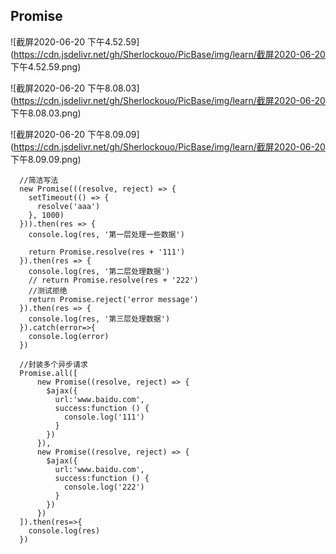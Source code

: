 ## Promise

![截屏2020-06-20 下午4.52.59](https://cdn.jsdelivr.net/gh/Sherlockouo/PicBase/img/learn/截屏2020-06-20 下午4.52.59.png)



![截屏2020-06-20 下午8.08.03](https://cdn.jsdelivr.net/gh/Sherlockouo/PicBase/img/learn/截屏2020-06-20 下午8.08.03.png)



![截屏2020-06-20 下午8.09.09](https://cdn.jsdelivr.net/gh/Sherlockouo/PicBase/img/learn/截屏2020-06-20 下午8.09.09.png)

```
  //简洁写法
  new Promise(((resolve, reject) => {
    setTimeout(() => {
      resolve('aaa')
    }, 1000)
  })).then(res => {
    console.log(res, '第一层处理一些数据')

    return Promise.resolve(res + '111')
  }).then(res => {
    console.log(res, '第二层处理数据')
    // return Promise.resolve(res + '222')
    //测试拒绝
    return Promise.reject('error message')
  }).then(res => {
    console.log(res, '第三层处理数据') 
  }).catch(error=>{
    console.log(error)
  })
```

```
  //封装多个异步请求
  Promise.all([
      new Promise((resolve, reject) => {
        $ajax({
          url:'www.baidu.com',
          success:function () {
            console.log('111')
          }
        })
      }),
      new Promise((resolve, reject) => {
        $ajax({
          url:'www.baidu.com',
          success:function () {
            console.log('222')
          }
        })
      })
  ]).then(res=>{
    console.log(res)
  })
```

